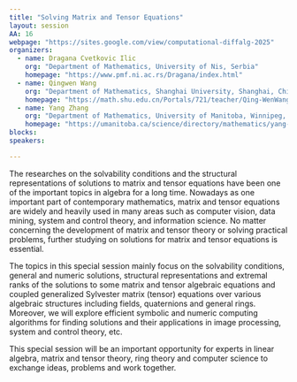 ```yaml
---
title: "Solving Matrix and Tensor Equations"
layout: session
AA: 16
webpage: "https://sites.google.com/view/computational-diffalg-2025"
organizers:
  - name: Dragana Cvetkovic Ilic
    org: "Department of Mathematics, University of Nis, Serbia"
    homepage: "https://www.pmf.ni.ac.rs/Dragana/index.html"
  - name: Qingwen Wang
    org: "Department of Mathematics, Shanghai University, Shanghai, China"
    homepage: "https://math.shu.edu.cn/Portals/721/teacher/Qing-WenWang/Qing-WenWang.htm"
  - name: Yang Zhang
    org: "Department of Mathematics, University of Manitoba, Winnipeg, Canada"
    homepage: "https://umanitoba.ca/science/directory/mathematics/yang-zhang"
blocks:
speakers:

---
```


The researches on the solvability conditions and the structural representations of solutions to matrix and tensor equations have been one of the
important topics in algebra for a long time. Nowadays as one important part
of contemporary mathematics, matrix and tensor equations are widely and
heavily used in many areas such as computer vision, data mining, system
and control theory, and information science. No matter concerning the development of matrix and tensor theory or solving practical problems, further
studying on solutions for matrix and tensor equations is essential.

The topics in this special session mainly focus on the solvability conditions, general and numeric solutions, structural representations and extremal
ranks of the solutions to some matrix and tensor algebraic equations and coupled generalized Sylvester matrix (tensor) equations over various algebraic
structures including fields, quaternions and general rings. Moreover, we will
explore efficient symbolic and numeric computing algorithms for finding solutions and their applications in image processing, system and control theory,
etc.


This special session will be an important opportunity for experts in linear algebra, matrix and tensor theory, ring theory and computer science to
exchange ideas, problems and work together.